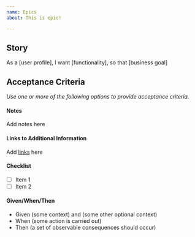 ```yaml
---
name: Epics
about: This is epic!

---
```


## Story
As a [user profile], I want [functionality], so that [business goal]

## Acceptance Criteria
_Use one or more of the following options to provide acceptance criteria._

#### Notes
Add notes here

#### Links to Additional Information
Add [links](https://www.emory.edu/) here

#### Checklist
- [ ] Item 1
- [ ] Item 2

#### Given/When/Then
* Given (some context) and (some other optional context)
* When (some action is carried out)
* Then (a set of observable consequences should occur)

